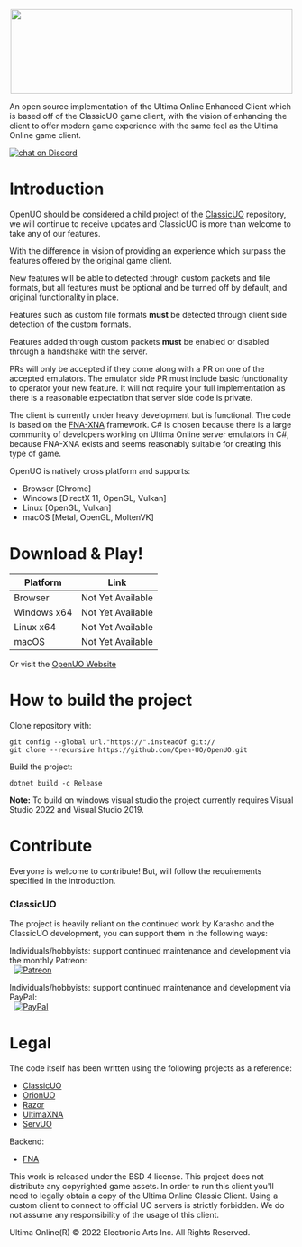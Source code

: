 <p align="center">
    <img src="https://i.imgur.com/UbHNQdg.png" width="500" height="150" >
</p>

An open source implementation of the Ultima Online Enhanced Client which is based off of the ClassicUO game client, with the vision of enhancing the client to offer modern game experience with the same feel as the Ultima Online game client.

<a href="https://discord.gg/vCRauYPk8A">
<img src="https://img.shields.io/discord/1091497866457006152?logo=discord"
alt="chat on Discord"></a>

# Introduction
OpenUO should be considered a child project of the [ClassicUO](https://github.com/ClassicUO/ClassicUO) repository, we will continue to receive updates and ClassicUO is more than welcome to take any of our features. 

With the difference in vision of providing an experience which surpass the features offered by the original game client. 

New features will be able to detected through custom packets and file formats, but all features must be optional and be turned off by default, and original functionality in place.

Features such as custom file formats **must** be detected through client side detection of the custom formats.

Features added through custom packets **must** be enabled or disabled through a handshake with the server.

PRs will only be accepted if they come along with a PR on one of the accepted emulators. The emulator side PR must include basic functionality to operator your new feature. It will not require your full implementation as there is a reasonable expectation that server side code is private.

The client is currently under heavy development but is functional. The code is based on the [FNA-XNA](https://fna-xna.github.io/) framework. C# is chosen because there is a large community of developers working on Ultima Online server emulators in C#, because FNA-XNA exists and seems reasonably suitable for creating this type of game.


OpenUO is natively cross platform and supports:
* Browser [Chrome]
* Windows [DirectX 11, OpenGL, Vulkan]
* Linux   [OpenGL, Vulkan]
* macOS   [Metal, OpenGL, MoltenVK]

# Download & Play!
| Platform | Link |
| --- | --- |
| Browser | Not Yet Available |
| Windows x64 | Not Yet Available |
| Linux x64 | Not Yet Available |
| macOS | Not Yet Available |

Or visit the [OpenUO Website](https://www.openuo.io/)

# How to build the project

Clone repository with:
```
git config --global url."https://".insteadOf git://
git clone --recursive https://github.com/Open-UO/OpenUO.git
```

Build the project:
```
dotnet build -c Release
```

**Note:** To build on windows visual studio the project currently requires Visual Studio 2022 and Visual Studio 2019. 


# Contribute
Everyone is welcome to contribute! But, will follow the requirements specified in the introduction. 

### ClassicUO

The project is heavily reliant on the continued work by Karasho and the ClassicUO development, you can support them in the following ways: 

Individuals/hobbyists: support continued maintenance and development via the monthly Patreon:
<br>&nbsp;&nbsp;[![Patreon](https://raw.githubusercontent.com/wiki/ocornut/imgui/web/patreon_02.png)](http://www.patreon.com/classicuo)

Individuals/hobbyists: support continued maintenance and development via PayPal:
<br>&nbsp;&nbsp;[![PayPal](https://www.paypalobjects.com/en_US/i/btn/btn_donate_LG.gif)](https://www.paypal.com/cgi-bin/webscr?cmd=_s-xclick&hosted_button_id=9ZWJBY6MS99D8)

# Legal
The code itself has been written using the following projects as a reference:

* [ClassicUO](https://github.com/ClassicUO/ClassicUO)
* [OrionUO](https://github.com/hotride/orionuo)
* [Razor](https://github.com/msturgill/razor)
* [UltimaXNA](https://github.com/ZaneDubya/UltimaXNA)
* [ServUO](https://github.com/servuo/servuo)

Backend:
* [FNA](https://github.com/FNA-XNA/FNA)

This work is released under the BSD 4 license. This project does not distribute any copyrighted game assets. In order to run this client you'll need to legally obtain a copy of the Ultima Online Classic Client.
Using a custom client to connect to official UO servers is strictly forbidden. We do not assume any responsibility of the usage of this client.

Ultima Online(R) © 2022 Electronic Arts Inc. All Rights Reserved.
